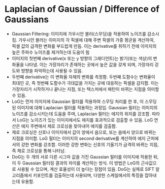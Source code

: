 # Laplacian of Gaussian / Difference of Gaussians
- Gaussian Filtering: 이미지에 가우시안 블러(스무딩)을 적용하여 노이즈를 감소시킴. 가우시안 블러는 이미지의 각 픽셀에 대해 주변 픽셀의 가중 평균을 계산하여, 픽셀 값의 급격한 변화를 부드럽게 만듬. 이는 derivative를 취하기 전에 이미지의 높은 주파수 노이즈를 제거하는데 도움이 됨
- 이미지의 첫번째 derivative(x 또는 y 방향의 그래디언트)는 밝기(또는 색상)의 변화율을 나타냄. 이는 가장자리가 존재하는 곳에서 높은 값을 갖게 되며, 가장자리 강도와 방향을 파악하는데 사용될 수 있음.
- 두번째 derivative는 이 변화율 자체의 변화를 측정함. 두번째 도함수는 변화율이 최대인 곳, 즉 첫번째 도함수가 극대값을 가지는 곳에 대응하는 픽셀을 감지함. 이는 가장자리가 시작하거나 끝나는 지점, 또는 텍스처에서 패턴이 바뀌는 지점을 의미할 수 있음.
- LoG는 먼저 이미지에 Gaussian 필터를 적용하여 스무딩 처리를 한 후, 이 스무딩된 이미지에 대해 Laplacian 필터를 적용하는 과정임. Gaussian 필터는 이미지의 노이즈를 감소시키는데 도움을 주며, Laplacian 필터는 에지의 위치를 강조함. 따라서 LoG는 노이즈가 있는 이미지에서도 에지를 효과적으로 검출할 수 있음. LoG 연산은 에지 주변에서 제로 크로싱을 찾아내어 에지를 검출함.
- 제로 크로싱은 신호나 이미지에서 값이 양에서 음으로, 또는 음에서 양으로 바뀌는 지점을 의미함. LoG 필터는 이미지의 second derivative를 계산하여 에지 근처에서의 강한 변화를 강조함. 이러한 강한 변화는 신호의 기울기가 급격히 바뀌는 지점, 즉 제로 크로싱을 통해 나타남. 
- DoG는 두 개의 서로 다른 시그마 값을 가진 Gaussian 필터를 이미지에 적용한 뒤, 이 두 Gaussian 필터링 결과의 차이를 계산하는 방식. 이 방법은 LoG의 근사값으로 사용될 수 있으며, 계산 효율성이 더 높다는 장점이 있음. DoG는 실제로 SIFT 알고리즘에서 키포인트를 검출하는데 사용되며, 다양한 스케일에서의 특징을 잡아내는데 유용함. 
